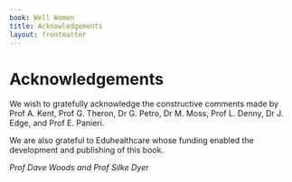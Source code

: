 ```yaml
---
book: Well Women
title: Acknowledgements
layout: frontmatter
---
```


# Acknowledgements

We wish to gratefully acknowledge the constructive comments made by Prof A. Kent, Prof G. Theron, Dr G. Petro, Dr M. Moss, Prof L. Denny, Dr J. Edge, and Prof E. Panieri.

We are also grateful to Eduhealthcare whose funding enabled the development and publishing of this book.

*Prof Dave Woods and Prof Silke Dyer*
